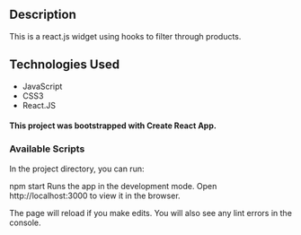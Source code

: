 ## Description
This is a react.js widget using hooks to filter through products. 

## Technologies Used
* JavaScript
* CSS3
* React.JS

#### This project was bootstrapped with Create React App.

### Available Scripts
In the project directory, you can run:

npm start
Runs the app in the development mode.
Open http://localhost:3000 to view it in the browser.

The page will reload if you make edits.
You will also see any lint errors in the console.
